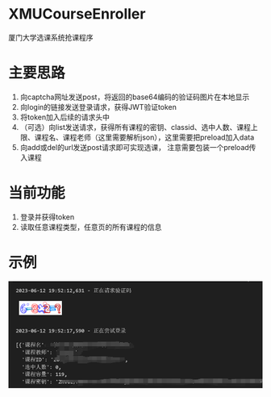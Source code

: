 # XMUCourseEnroller
厦门大学选课系统抢课程序
# 主要思路
1. 向captcha网址发送post，将返回的base64编码的验证码图片在本地显示
2. 向login的链接发送登录请求，获得JWT验证token
3. 将token加入后续的请求头中
4. （可选）向list发送请求，获得所有课程的密钥、classid、选中人数、课程上限、课程名、课程老师（这里需要解析json），这里需要把preload加入data
5. 向add或del的url发送post请求即可实现选课， 注意需要包装一个preload传入课程
# 当前功能
1. 登录并获得token
2. 读取任意课程类型，任意页的所有课程的信息

# 示例
![example](images/example.png)
